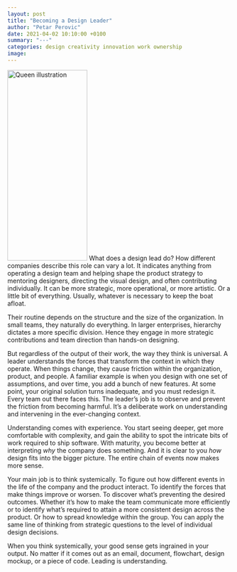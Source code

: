 ```yaml
---
layout: post
title: "Becoming a Design Leader"
author: "Petar Perovic"
date: 2021-04-02 10:10:00 +0100
summary: "---"
categories: design creativity innovation work ownership
image:
---
```


<img class="fr ml4 nt3 nr5" width="180" height="429" src="{% link /assets/leadership-queen.jpg %}" alt="Queen illustration">
What does a design lead do? How different companies describe this role can vary a lot. It indicates anything from operating a design team and helping shape the product strategy to mentoring designers, directing the visual design, and often contributing individually. It can be more strategic, more operational, or more artistic. Or a little bit of everything. Usually, whatever is necessary to keep the boat afloat.

Their routine depends on the structure and the size of the organization. In small teams, they naturally do everything. In larger enterprises, hierarchy dictates a more specific division. Hence they engage in more strategic contributions and team direction than hands-on designing.

But regardless of the output of their work, the way they think is universal. A leader understands the forces that transform the context in which they operate. When things change, they cause friction within the organization, product, and people. A familiar example is when you design with one set of assumptions, and over time, you add a bunch of new features. At some point, your original solution turns inadequate, and you must redesign it. Every team out there faces this. The leader’s job is to observe and prevent the friction from becoming harmful. It’s a deliberate work on understanding and intervening in the ever-changing context.

Understanding comes with experience. You start seeing deeper, get more comfortable with complexity, and gain the ability to spot the intricate bits of work required to ship software. With maturity, you become better at interpreting _why_ the company does something. And it is clear to you _how_ design fits into the bigger picture. The entire chain of events now makes more sense.

Your main job is to think systemically. To figure out how different events in the life of the company and the product interact. To identify the forces that make things improve or worsen. To discover what’s preventing the desired outcomes. Whether it’s how to make the team communicate more efficiently or to identify what’s required to attain a more consistent design across the product. Or how to spread knowledge within the group. You can apply the same line of thinking from strategic questions to the level of individual design decisions.

When you think systemically, your good sense gets ingrained in your output. No matter if it comes out as an email, document, flowchart, design mockup, or a piece of code. Leading is understanding.